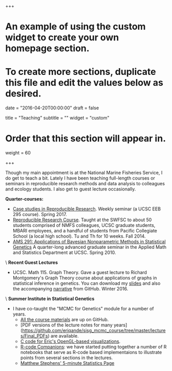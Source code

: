 +++
# An example of using the custom widget to create your own homepage section.
# To create more sections, duplicate this file and edit the values below as desired.

date = "2016-04-20T00:00:00"
draft = false

title = "Teaching"
subtitle = ""
widget = "custom"

# Order that this section will appear in.
weight = 60

+++

Though my main appointment is at the National Marine Fisheries Service, I do get
to teach a bit.  Lately I have been teaching full-length courses or seminars
in reproducible research methods and data analysis to colleagues and ecology students.
I also get to guest lecture occasionally.  

**Quarter-courses:**

- [Case studies in Reproducible Research](https://eriqande.github.io/rep-res-eeb-2017/).  Weekly seminar (a UCSC
EEB 295 course). Spring 2017.
- [Reproducible Research Course](http://eriqande.github.io/rep-res-web/). Taught at the SWFSC to about 50
students comprised of NMFS colleagues, UCSC graduate students, MBARI employees, and a handful of students from
Pacific Collegiate School (a local high school).  Tu and Th for 10 weeks.  Fall 2014.
- [AMS 291: Applications of Bayesian Nonparametric Methods in Statistical Genetics](https://classes.soe.ucsc.edu/ams291/Spring10/) A quarter-long advanced graduate seminar in the
Applied Math and Statistics Department at UCSC.  Spring 2010.

\\
**Recent Guest Lectures**

- UCSC. Math 115. Graph Theory. Gave a guest lecture to Richard Montgomery's Graph Theory course about
applications of graphs in statistical inference in genetics. You can download my
[slides](https://github.com/eriqande/graph-theory-guest-lecture-feb-2016/blob/master/tex/graphs-in-statistics-slides.pdf) 
and also the accompanying 
[narrative](https://github.com/eriqande/graph-theory-guest-lecture-feb-2016/blob/master/tex/graphs-in-statistics-narrative.pdf) 
from GitHub. Winter 2016.

\\
**Summer Institute in Statistical Genetics**

- I have co-taught the "MCMC for Genetics" module for a number of years.  
    - [All the course materials](https://github.com/eriqande/sisg_mcmc_course) are up on GitHub. 
    - [PDF versions of the lecture notes for many years]  (https://github.com/eriqande/sisg_mcmc_course/tree/master/lectures/Final_PDFs) are available.
    - [C code for Eric's OpenGL-based visualizations](https://github.com/eriqande/sisg-mcmc-opengl-computer-demos).
    - [R-code Companions](http://eriqande.github.io/sisg_mcmc_course/): we have started putting together a number of
    R notebooks that serve as R-code based implementaions to illustrate points from several sections in the lectures. 
    - [Matthew Stephens' 5-minute Statistics Page](http://stephens999.github.io/fiveMinuteStats/)



